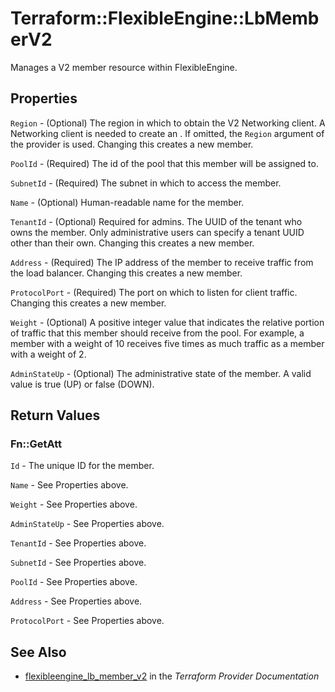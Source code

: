 # Terraform::FlexibleEngine::LbMemberV2

Manages a V2 member resource within FlexibleEngine.

## Properties

`Region` - (Optional) The region in which to obtain the V2 Networking client. A Networking client is needed to create an . If omitted, the `Region` argument of the provider is used. Changing this creates a new member.

`PoolId` - (Required) The id of the pool that this member will be assigned to.

`SubnetId` - (Required) The subnet in which to access the member.

`Name` - (Optional) Human-readable name for the member.

`TenantId` - (Optional) Required for admins. The UUID of the tenant who owns the member.  Only administrative users can specify a tenant UUID other than their own. Changing this creates a new member.

`Address` - (Required) The IP address of the member to receive traffic from the load balancer. Changing this creates a new member.

`ProtocolPort` - (Required) The port on which to listen for client traffic. Changing this creates a new member.

`Weight` - (Optional)  A positive integer value that indicates the relative portion of traffic that this member should receive from the pool. For example, a member with a weight of 10 receives five times as much traffic as a member with a weight of 2.

`AdminStateUp` - (Optional) The administrative state of the member. A valid value is true (UP) or false (DOWN).


## Return Values

### Fn::GetAtt

`Id` - The unique ID for the member.

`Name` - See Properties above.

`Weight` - See Properties above.

`AdminStateUp` - See Properties above.

`TenantId` - See Properties above.

`SubnetId` - See Properties above.

`PoolId` - See Properties above.

`Address` - See Properties above.

`ProtocolPort` - See Properties above.

## See Also

* [flexibleengine_lb_member_v2](https://www.terraform.io/docs/providers/flexibleengine/r/lb_member_v2.html) in the _Terraform Provider Documentation_
